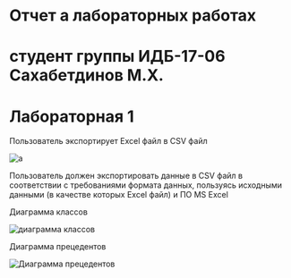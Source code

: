 # Отчет а лабораторных работах 

# студент группы ИДБ-17-06 Сахабетдинов М.Х.

# Лабораторная 1

Пользователь экспортирует Excel файл в CSV файл

![a](https://github.com/MartyStev/SakhabetdionovMarat.github.io/blob/master/lab1/JqzYTCnYQXY.png?raw=true)

Пользователь должен экспортировать данные в CSV файл в соответствии с требованиями формата данных, пользуясь исходными данными (в качестве которых Excel файл) и ПО MS Excel

Диаграмма классов

![диаграмма классов]()

Диаграмма прецедентов

![Диаграмма прецедентов]()
